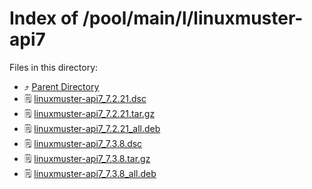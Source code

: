 
# Index of /pool/main/l/linuxmuster-api7
Files in this directory:
- ⤴ [Parent Directory](../)
- 🗒 [linuxmuster-api7_7.2.21.dsc](linuxmuster-api7_7.2.21.dsc)
- 🗒 [linuxmuster-api7_7.2.21.tar.gz](linuxmuster-api7_7.2.21.tar.gz)
- 🗒 [linuxmuster-api7_7.2.21_all.deb](linuxmuster-api7_7.2.21_all.deb)
- 🗒 [linuxmuster-api7_7.3.8.dsc](linuxmuster-api7_7.3.8.dsc)
- 🗒 [linuxmuster-api7_7.3.8.tar.gz](linuxmuster-api7_7.3.8.tar.gz)
- 🗒 [linuxmuster-api7_7.3.8_all.deb](linuxmuster-api7_7.3.8_all.deb)
